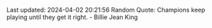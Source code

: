 Last updated: 2024-04-02 20:21:56
Random Quote: Champions keep playing until they get it right. - Billie Jean King